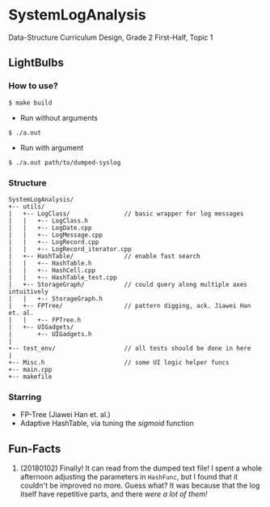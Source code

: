 # SystemLogAnalysis
Data-Structure Curriculum Design, Grade 2 First-Half, Topic 1

## LightBulbs

### How to use?

```
$ make build
```

- Run without arguments
```
$ ./a.out
```

- Run with argument
```
$ ./a.out path/to/dumped-syslog
```

### Structure

```
SystemLogAnalysis/
+-- utils/
|   +-- LogClass/               // basic wrapper for log messages
|   |   +-- LogClass.h
|   |   +-- LogDate.cpp
|   |   +-- LogMessage.cpp
|   |   +-- LogRecord.cpp
|   |   +-- LogRecord_iterator.cpp
|   +-- HashTable/              // enable fast search
|   |   +-- HashTable.h
|   |   +-- HashCell.cpp
|   |   +-- HashTable_test.cpp
|   +-- StorageGraph/           // could query along multiple axes intuitively
|   |   +-- StorageGraph.h
|   +-- FPTree/                 // pattern digging, ack. Jiawei Han et. al.
|   |   +-- FPTree.h
|   +-- UIGadgets/
|       +-- UIGadgets.h
|
+-- test_env/                   // all tests should be done in here
|
+-- Misc.h                      // some UI logic helper funcs
+-- main.cpp
+-- makefile
```

### Starring

- FP-Tree (Jiawei Han et. al.)
- Adaptive HashTable, via tuning the *sigmoid* function

## Fun-Facts

 1. (20180102) Finally! It can read from the dumped text file!
    I spent a whole afternoon adjusting the parameters in `HashFunc`, but I
    found that it couldn't be improved no more.
    Guess what? It was because that the log itself have repetitive parts, and
    there *were a lot of them!*


